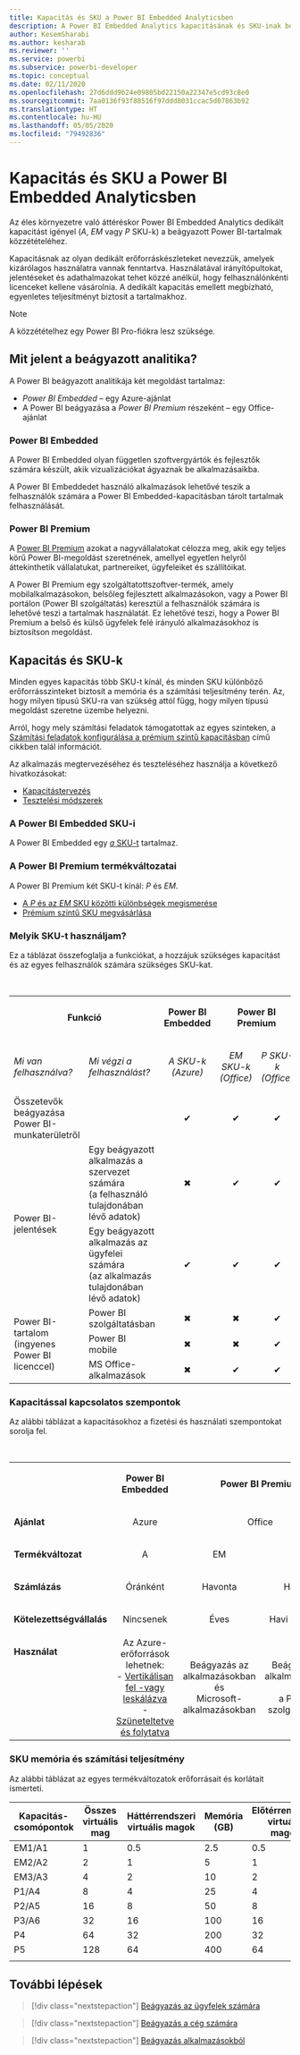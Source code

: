 ```yaml
---
title: Kapacitás és SKU a Power BI Embedded Analyticsben
description: A Power BI Embedded Analytics kapacitásának és SKU-inak bemutatása.
author: KesemSharabi
ms.author: kesharab
ms.reviewer: ''
ms.service: powerbi
ms.subservice: powerbi-developer
ms.topic: conceptual
ms.date: 02/11/2020
ms.openlocfilehash: 27d6ddd9b24e09805bd22150a22347e5cd93c8e0
ms.sourcegitcommit: 7aa0136f93f88516f97ddd8031ccac5d07863b92
ms.translationtype: HT
ms.contentlocale: hu-HU
ms.lasthandoff: 05/05/2020
ms.locfileid: "79492836"
---
```

# <a name="capacity-and-skus-in-power-bi-embedded-analytics"></a>Kapacitás és SKU a Power BI Embedded Analyticsben

Az éles környezetre való áttéréskor Power BI Embedded Analytics dedikált kapacitást igényel (*A*, *EM* vagy *P* SKU-k) a beágyazott Power BI-tartalmak közzétételéhez.

Kapacitásnak az olyan dedikált erőforráskészleteket nevezzük, amelyek kizárólagos használatra vannak fenntartva. Használatával irányítópultokat, jelentéseket és adathalmazokat tehet közzé anélkül, hogy felhasználónkénti licenceket kellene vásárolnia. A dedikált kapacitás emellett megbízható, egyenletes teljesítményt biztosít a tartalmakhoz.

>[!NOTE]
>A közzétételhez egy Power BI Pro-fiókra lesz szüksége.

## <a name="what-is-embedded-analytics"></a>Mit jelent a beágyazott analitika?

A Power BI beágyazott analitikája két megoldást tartalmaz:
* *Power BI Embedded* – egy Azure-ajánlat
* A Power BI beágyazása a *Power BI Premium* részeként – egy Office-ajánlat

### <a name="power-bi-embedded"></a>Power BI Embedded

A Power BI Embedded olyan független szoftvergyártók és fejlesztők számára készült, akik vizualizációkat ágyaznak be alkalmazásaikba.

A Power BI Embeddedet használó alkalmazások lehetővé teszik a felhasználók számára a Power BI Embedded-kapacitásban tárolt tartalmak felhasználását.

### <a name="power-bi-premium"></a>Power BI Premium

A [Power BI Premium](../../service-premium-what-is.md) azokat a nagyvállalatokat célozza meg, akik egy teljes körű Power BI-megoldást szeretnének, amellyel egyetlen helyről áttekinthetik vállalatukat, partnereiket, ügyfeleiket és szállítóikat.

A Power BI Premium egy szolgáltatottszoftver-termék, amely mobilalkalmazásokon, belsőleg fejlesztett alkalmazásokon, vagy a Power BI portálon (Power BI szolgáltatás) keresztül a felhasználók számára is lehetővé teszi a tartalmak használatát. Ez lehetővé teszi, hogy a Power BI Premium a belső és külső ügyfelek felé irányuló alkalmazásokhoz is biztosítson megoldást.

## <a name="capacity-and-skus"></a>Kapacitás és SKU-k

Minden egyes kapacitás több SKU-t kínál, és minden SKU különböző erőforrásszinteket biztosít a memória és a számítási teljesítmény terén. Az, hogy milyen típusú SKU-ra van szükség attól függ, hogy milyen típusú megoldást szeretne üzembe helyezni.

Arról, hogy mely számítási feladatok támogatottak az egyes szinteken, a [Számítási feladatok konfigurálása a prémium szintű kapacitásban](../../service-admin-premium-workloads.md) című cikkben talál információt.

Az alkalmazás megtervezéséhez és teszteléséhez használja a következő hivatkozásokat:
* [Kapacitástervezés](embedded-capacity-planning.md)
* [Tesztelési módszerek](../../service-premium-capacity-optimize.md#testing-approaches)

### <a name="power-bi-embedded-skus"></a>A Power BI Embedded SKU-i

A Power BI Embedded egy [*a* SKU-t](../../service-admin-premium-purchase.md#purchase-a-skus-for-testing-and-other-scenarios) tartalmaz.

### <a name="power-bi-premium-skus"></a>A Power BI Premium termékváltozatai

A Power BI Premium két SKU-t kínál: *P* és *EM*.
* [A *P* és az *EM* SKU közötti különbségek megismerése](../../service-premium-what-is.md#subscriptions-and-licensing)
* [Prémium szintű SKU megvásárlása](../../service-admin-premium-purchase.md)

### <a name="which-sku-should-i-use"></a>Melyik SKU-t használjam?

Ez a táblázat összefoglalja a funkciókat, a hozzájuk szükséges kapacitást és az egyes felhasználók számára szükséges SKU-kat. 

</br>
<table>
<col width="20%">
<col width="20%">
<col width="20%">
<col width="20%">
<col width="20%">
<tbody>
<tr>
<td style="text-align: center"; colspan="2"><p><b>Funkció</b></p></td>
<td style="text-align: center">
<p><b>Power BI Embedded</b></p>
</td>
<td style="text-align: center"; colspan="2">
<p><b>Power BI Premium</b></p>
</td>
</tr>
<tr>
<td><p><em>Mi van felhasználva?</em><p></td>
<td><p><em>Mi végzi a felhasználást?</em><p></td>
<td style="text-align: center"><p><em>A SKU-k</br>(Azure)</em></p></td>
<td style="text-align: center"><p><em>EM SKU-k</br>(Office)</em></p></td>
<td style="text-align: center"><p><em>P SKU-k</br>(Office)</em></p></td>
</tr>
<tr>
<td>Összetevők beágyazása Power BI-munkaterületről</td>
<td>
</td>
<td style="text-align: center">✔</td>
<td style="text-align: center">✔</td>
<td style="text-align: center">✔</td>
</tr>
<tr>
<td rowspan="2">Power BI-jelentések</td>
<td>Egy beágyazott alkalmazás a szervezet számára</br>(a felhasználó tulajdonában lévő adatok)</td>
<td style="text-align: center">✖</td>
<td style="text-align: center">✔</td>
<td style="text-align: center">✔</td>
</tr>
<tr>
<td>Egy beágyazott alkalmazás az ügyfelei számára</br>(az alkalmazás tulajdonában lévő adatok)</td>
<td style="text-align: center">✔</td>
<td style="text-align: center">✔</td>
<td style="text-align: center">✔</td>
</tr>
<tr>
<td rowspan="3">Power BI-tartalom<br>(ingyenes Power BI licenccel)</td>
<td>Power BI szolgáltatásban</td>
<td style="text-align: center">✖</td>
<td style="text-align: center">✖</td>
<td style="text-align: center">✔</td>
</tr>
<tr>
<td>Power BI mobile</td>
<td style="text-align: center">✖</td>
<td style="text-align: center">✖</td>
<td style="text-align: center">✔</td>
</tr>
<tr>
<td>MS Office-alkalmazások</td>
<td style="text-align: center">✖</td>
<td style="text-align: center">✔</td>
<td style="text-align: center">✔</td>
</tr>
</tbody>
</table>

### <a name="capacity-considerations"></a>Kapacitással kapcsolatos szempontok

Az alábbi táblázat a kapacitásokhoz a fizetési és használati szempontokat sorolja fel.

</br>
<table>
<tbody>
<tr>
<td></td>
<td style="text-align: center;"><p><strong>Power BI Embedded</strong></p></td>
<td style="text-align: center;" colspan="2"><p><strong>Power BI Premium</strong></p></td>
</tr>
<tr>
<td><p><strong>Ajánlat</strong></p></td>
<td style="text-align: center;"><p>Azure</p></td>
<td style="text-align: center;" colspan="2"><p>Office</p></td>
</tr>
<tr>
<td><p><strong>Termékváltozat</strong></p></td>
<td style="text-align: center;"><p>A</p></td>
<td style="text-align: center;"><p>EM</p></td>
<td style="text-align: center;"><p>P</p></td>
</tr>
<tr>
<td><p><strong>Számlázás</strong></td>
<td style="text-align: center;">Óránként</td>
<td style="text-align: center;">Havonta</td>
<td style="text-align: center;">Havonta</td>
</tr>
<tr>
<td><p><strong>Kötelezettségvállalás</strong></td>
<td style="text-align: center;">Nincsenek</td>
<td style="text-align: center;">Éves</td>
<td style="text-align: center;">Havi vagy éves</td>
</tr>
<tr>
<td valign="top"><p><strong>Használat</strong></td>
<td style="text-align: center;">Az Azure-erőforrások lehetnek:</br>- <a href="azure-pbie-scale-capacity.md">Vertikálisan fel -vagy leskálázva</a></br>- <a href="azure-pbie-pause-start.md">Szüneteltetve és folytatva</a>
</td>
<td style="text-align: center;">Beágyazás az alkalmazásokban és</br> Microsoft-alkalmazásokban</td>
<td style="text-align: center;">Beágyazás az alkalmazásokban és</br> a Power BI szolgáltatásban</td>
</tr>
</tbody>
</table>

### <a name="sku-memory-and-computing-power"></a>SKU memória és számítási teljesítmény

Az alábbi táblázat az egyes termékváltozatok erőforrásait és korlátait ismerteti.

| Kapacitás-csomópontok | Összes virtuális mag | Háttérrendszeri virtuális magok | Memória (GB) | Előtérrendszeri virtuális magok | DirectQuery-/élő kapcsolatok (másodpercenként) | Párhuzamosan végrehajtható modellfrissítések |
| --- | --- | --- | --- | --- | --- | --- |
| EM1/A1 | 1 | 0.5 | 2.5 | 0.5 | 3,75 | 1 |
| EM2/A2 | 2 | 1 | 5 | 1 | 7,5 | 2 |
| EM3/A3 | 4 | 2 | 10 | 2 | 15 | 3 |
| P1/A4 | 8 | 4 | 25 | 4 | 30 | 6 |
| P2/A5 | 16 | 8 | 50 | 8 | 60 | 12 |
| P3/A6 | 32 | 16 | 100 | 16 | 120 | 24 |
| P4 | 64 | 32 | 200 | 32 | 240 | 48 |
| P5 | 128 | 64 | 400 | 64 | 480 | 96 |
| | | | | | | |

## <a name="next-steps"></a>További lépések

> [!div class="nextstepaction"]
>[Beágyazás az ügyfelek számára](embed-sample-for-customers.md)

> [!div class="nextstepaction"]
>[Beágyazás a cég számára](embed-sample-for-your-organization.md)

> [!div class="nextstepaction"]
> [Beágyazás alkalmazásokból](embed-from-apps.md)